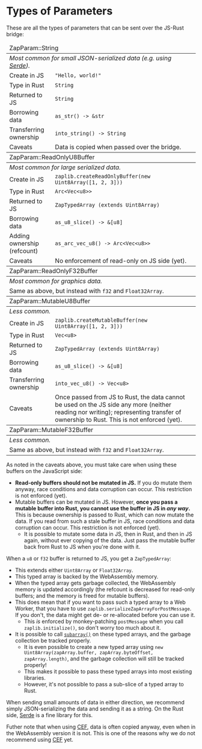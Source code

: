 # Types of Parameters

These are all the types of parameters that can be sent over the JS-Rust bridge:
<table>
<thead><tr><td colspan="2">ZapParam::String</td></tr></thead>
<tr><td colspan="2"><em>Most common for small JSON-serialized data (e.g. using <a href="https://serde.rs/">Serde</a>).</em></td></tr>
<tr><td>Create in JS</td><td><code>"Hello, world!"</code></td></tr>
<tr><td>Type in Rust</td><td><code>String</code></td></tr>
<tr><td>Returned to JS</td><td><code>String</code></td></tr>
<tr><td>Borrowing data</td><td><code>as_str() -> &str</code></td></tr>
<tr><td>Transferring ownership</td><td><code>into_string() -> String</code></td></tr>
<tr><td>Caveats</td><td>Data is copied when passed over the bridge.</td></tr>
<thead><tr><td colspan="2">ZapParam::ReadOnlyU8Buffer</td></tr></thead>
<tr><td colspan="2"><em>Most common for large serialized data.</em></td></tr>
<tr><td>Create in JS</td><td><code>zaplib.createReadOnlyBuffer(new Uint8Array([1, 2, 3]))</code></td></tr>
<tr><td>Type in Rust</td><td><code>Arc&lt;Vec&lt;u8>></code></td></tr>
<tr><td>Returned to JS</td><td><code>ZapTypedArray (extends Uint8Array)</code></td></tr>
<tr><td>Borrowing data</td><td><code>as_u8_slice() -> &[u8]</code></td></tr>
<tr><td>Adding ownership (refcount)</td><td><code>as_arc_vec_u8() -> Arc&lt;Vec&lt;u8>></code></td></tr>
<tr><td>Caveats</td><td>No enforcement of read-only on JS side (yet).</td></tr>
<thead><tr><td colspan="2">ZapParam::ReadOnlyF32Buffer</td></tr></thead>
<tr><td colspan="2"><em>Most common for graphics data.</em></td></tr>
<tr><td colspan="2">Same as above, but instead with <code>f32</code> and <code>Float32Array</code>.</td></tr>
<thead><tr><td colspan="2">ZapParam::MutableU8Buffer</td></tr></thead>
<tr><td colspan="2"><em>Less common.</em></td></tr>
<tr><td>Create in JS</td><td><code>zaplib.createMutableBuffer(new Uint8Array([1, 2, 3]))</code></td></tr>
<tr><td>Type in Rust</td><td><code>Vec&lt;u8></code></td></tr>
<tr><td>Returned to JS</td><td><code>ZapTypedArray (extends Uint8Array)</code></td></tr>
<tr><td>Borrowing data</td><td><code>as_u8_slice() -> &[u8]</code></td></tr>
<tr><td>Transferring ownership</td><td><code>into_vec_u8() -> Vec&lt;u8></code></td></tr>
<tr><td>Caveats</td><td>Once passed from JS to Rust, the data cannot be used on the JS side any more (neither reading nor writing); representing transfer of ownership to Rust. This is not enforced (yet).</td></tr>
<thead><tr><td colspan="2">ZapParam::MutableF32Buffer</td></tr></thead>
<tr><td colspan="2"><em>Less common.</em></td></tr>
<tr><td colspan="2">Same as above, but instead with <code>f32</code> and <code>Float32Array</code>.</td></tr>
</table>

As noted in the caveats above, you must take care when using these buffers on the JavaScript side:
* **Read-only buffers should not be mutated in JS.** If you do mutate them anyway, race conditions and data corruption can occur. This restriction is not enforced (yet).
* Mutable buffers can be mutated in JS. However, **once you pass a mutable buffer into Rust, you cannot use the buffer in JS in *any way*.** This is because ownership is passed to Rust, which can now mutate the data. If you read from such a stale buffer in JS, race conditions and data corruption can occur. This restriction is not enforced (yet).
  * It is possible to mutate some data in JS, then in Rust, and then in JS again, without ever copying of the data. Just pass the mutable buffer back from Rust to JS when you're done with it.

When a `u8` or `f32` buffer is returned to JS, you get a `ZapTypedArray`:
* This extends either `Uint8Array` or `Float32Array`.
* This typed array is backed by the WebAssembly memory.
* When the typed array gets garbage collected, the WebAssembly memory is updated accordingly (the refcount is decreased for read-only buffers; and the memory is freed for mutable buffers).
* This does mean that if you want to pass such a typed array to a Web Worker, that you have to use `zaplib.serializeZapArrayForPostMessage`. If you don't, the data might get de- or re-allocated before you can use it.
  * This *is* enforced by monkey-patching `postMessage` when you call `zaplib.initialize()`, so don't worry too much about it.
* It is possible to call [`subarray()`](https://developer.mozilla.org/en-US/docs/Web/JavaScript/Reference/Global_Objects/TypedArray/subarray) on these typed arrays, and the garbage collection be tracked properly.
  * It is even possible to create a new typed array using `new Uint8Array(zapArray.buffer, zapArray.byteOffset, zapArray.length)`, and the garbage collection will still be tracked properly!
  * This makes it possible to pass these typed arrays into most existing libraries.
  * However, it's not possible to pass a sub-slice of a typed array to Rust.

When sending small amounts of data in either direction, we recommend simply JSON-serializing the data and sending it as a string. On the Rust side, [Serde](https://serde.rs/) is a fine library for this.

Futher note that when using [CEF](./cef.md), data is often copied anyway, even when in the WebAssembly version it is not. This is one of the reasons why we do not recommend using [CEF](./cef.md) yet.
